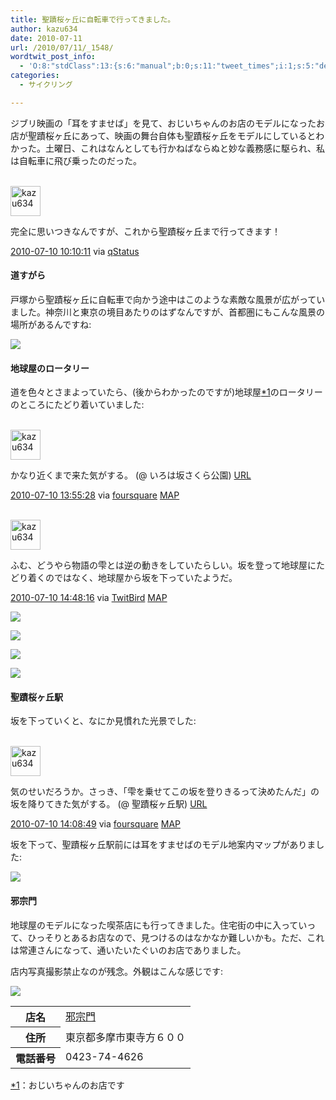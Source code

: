 ```yaml
---
title: 聖蹟桜ヶ丘に自転車で行ってきました。
author: kazu634
date: 2010-07-11
url: /2010/07/11/_1548/
wordtwit_post_info:
  - 'O:8:"stdClass":13:{s:6:"manual";b:0;s:11:"tweet_times";i:1;s:5:"delay";i:0;s:7:"enabled";i:1;s:10:"separation";s:2:"60";s:7:"version";s:3:"3.7";s:14:"tweet_template";b:0;s:6:"status";i:2;s:6:"result";a:0:{}s:13:"tweet_counter";i:2;s:13:"tweet_log_ids";a:1:{i:0;i:5305;}s:9:"hash_tags";a:0:{}s:8:"accounts";a:1:{i:0;s:7:"kazu634";}}'
categories:
  - サイクリング

---
```

<div class="section">
<p>
    ジブリ映画の「耳をすませば」を見て、おじいちゃんのお店のモデルになったお店が聖蹟桜ヶ丘にあって、映画の舞台自体も聖蹟桜ヶ丘をモデルにしているとわかった。土曜日、これはなんとしても行かねばならぬと妙な義務感に駆られ、私は自転車に飛び乗ったのだった。
</p>
  
<div class="twitter-detail twitter-detail-left">
<div class="twitter-detail-user">
<a href="http://twitter.com/kazu634" onclick="__gaTracker('send', 'event', 'outbound-article', 'http://twitter.com/kazu634', '\n\n');" class="twitter-user-screen-name"><br /> <img src="http://a3.twimg.com/profile_images/1027617683/flagmaker_1277598788_21241_normal.jpg" alt="kazu634" height="48" width="48" onerror="this.parentNode.replaceChild(document.createTextNode(this.getAttribute('alt')), this);" /><br /> </a>
</div>
    
<div class="twitter-detail-tweet">
<p class="twitter-detail-text">
        完全に思いつきなんですが、これから聖蹟桜ヶ丘まで行ってきます！
</p>
      
<p class="twitter-detail-info">
<a href="http://twitter.com/kazu634/status/18160726562" onclick="__gaTracker('send', 'event', 'outbound-article', 'http://twitter.com/kazu634/status/18160726562', '2010-07-10 10:10:11');" class="twitter-detail-info-permalink"><span class="twitter-detail-info-date">2010-07-10</span> <span class="twitter-detail-info-time">10:10:11</span></a> <span class="twitter-detail-info-source">via <a href="http://qstatus.com" onclick="__gaTracker('send', 'event', 'outbound-article', 'http://qstatus.com', 'qStatus');" rel="nofollow">qStatus</a></span>
</p>
</div>
</div>
  
<h4>
    道すがら
</h4>
  
<p>
    戸塚から聖蹟桜ヶ丘に自転車で向かう途中はこのような素敵な風景が広がっていました。神奈川と東京の境目あたりのはずなんですが、首都圏にもこんな風景の場所があるんですね:
</p>
  
<p>
<center>
</center>
</p>
  
<p>
<a href="http://flickr.com/photos/42332031@N02/4779392993/" onclick="__gaTracker('send', 'event', 'outbound-article', 'http://flickr.com/photos/42332031@N02/4779392993/', '');" title="18号線"><img src="http://farm5.static.flickr.com/4140/4779392993_b3d80422b8.jpg" /></a>
</p></p> 
  
<h4>
    地球屋のロータリー
</h4>
  
<p>
    道を色々とさまよっていたら、(後からわかったのですが)地球屋<span class="footnote"><a href="/sirocco634/#f1" name="fn1" title="おじいちゃんのお店です">*1</a></span>のロータリーのところにたどり着いていました:
</p>
  
<div class="twitter-detail twitter-detail-left">
<div class="twitter-detail-user">
<a href="http://twitter.com/kazu634" onclick="__gaTracker('send', 'event', 'outbound-article', 'http://twitter.com/kazu634', '\n\n');" class="twitter-user-screen-name"><br /> <img src="http://a1.twimg.com/profile_images/1072811190/20070419_327653_normal.jpeg" alt="kazu634" height="48" width="48" onerror="this.parentNode.replaceChild(document.createTextNode(this.getAttribute('alt')), this);" /><br /> </a>
</div>
    
<div class="twitter-detail-tweet">
<p class="twitter-detail-text">
        かなり近くまで来た気がする。 (@ いろは坂さくら公園) <a href="http://4sq.com/cttcVu" onclick="__gaTracker('send', 'event', 'outbound-article', 'http://4sq.com/cttcVu', 'URL');" class="twitter-tweet-url"  target="_top"><span>URL</span></a>
</p>
      
<p class="twitter-detail-info">
<a href="http://twitter.com/kazu634/status/18174148237" onclick="__gaTracker('send', 'event', 'outbound-article', 'http://twitter.com/kazu634/status/18174148237', '2010-07-10 13:55:28');" class="twitter-detail-info-permalink"><span class="twitter-detail-info-date">2010-07-10</span> <span class="twitter-detail-info-time">13:55:28</span></a> <span class="twitter-detail-info-source">via <a href="http://foursquare.com" onclick="__gaTracker('send', 'event', 'outbound-article', 'http://foursquare.com', 'foursquare');" rel="nofollow">foursquare</a></span> <a href="/mapx?points=x:35.64611543,y:139.4453913,t:18174148237" class="twitter-detail-info-map"><span>MAP</span></a>
</p>
</div>
</div>
  
<div class="twitter-detail twitter-detail-left">
<div class="twitter-detail-user">
<a href="http://twitter.com/kazu634" onclick="__gaTracker('send', 'event', 'outbound-article', 'http://twitter.com/kazu634', '\n\n');" class="twitter-user-screen-name"><br /> <img src="http://a3.twimg.com/profile_images/1027617683/flagmaker_1277598788_21241_normal.jpg" alt="kazu634" height="48" width="48" onerror="this.parentNode.replaceChild(document.createTextNode(this.getAttribute('alt')), this);" /><br /> </a>
</div>
    
<div class="twitter-detail-tweet">
<p class="twitter-detail-text">
        ふむ、どうやら物語の雫とは逆の動きをしていたらしい。坂を登って地球屋にたどり着くのではなく、地球屋から坂を下っていたようだ。
</p>
      
<p class="twitter-detail-info">
<a href="http://twitter.com/kazu634/status/18176950463" onclick="__gaTracker('send', 'event', 'outbound-article', 'http://twitter.com/kazu634/status/18176950463', '2010-07-10 14:48:16');" class="twitter-detail-info-permalink"><span class="twitter-detail-info-date">2010-07-10</span> <span class="twitter-detail-info-time">14:48:16</span></a> <span class="twitter-detail-info-source">via <a href="http://www.nibirutech.com" onclick="__gaTracker('send', 'event', 'outbound-article', 'http://www.nibirutech.com', 'TwitBird');" rel="nofollow">TwitBird</a></span> <a href="/mapx?points=x:35.64453518,y:139.43529158,t:18176950463" class="twitter-detail-info-map"><span>MAP</span></a>
</p>
</div>
</div>
  
<p>
<center>
</center>
</p>
  
<p>
<a href="http://flickr.com/photos/42332031@N02/4780028130/" onclick="__gaTracker('send', 'event', 'outbound-article', 'http://flickr.com/photos/42332031@N02/4780028130/', '');" title="地球屋のロータリー"><img src="http://farm5.static.flickr.com/4141/4780028130_d365e1c5d4.jpg" /></a>
</p>
  
<p>
<a href="http://flickr.com/photos/42332031@N02/4780028708/" onclick="__gaTracker('send', 'event', 'outbound-article', 'http://flickr.com/photos/42332031@N02/4780028708/', '');" title="地球屋のロータリー2"><img src="http://farm5.static.flickr.com/4093/4780028708_13ecf59b8c.jpg" /></a>
</p>
  
<p>
<a href="http://flickr.com/photos/42332031@N02/4780029408/" onclick="__gaTracker('send', 'event', 'outbound-article', 'http://flickr.com/photos/42332031@N02/4780029408/', '');" title="地球屋のロータリー3"><img src="http://farm5.static.flickr.com/4074/4780029408_514166ca5d.jpg" /></a>
</p>
  
<p>
<a href="http://flickr.com/photos/42332031@N02/4780030640/" onclick="__gaTracker('send', 'event', 'outbound-article', 'http://flickr.com/photos/42332031@N02/4780030640/', '');" title="地球屋のロータリー4"><img src="http://farm5.static.flickr.com/4099/4780030640_10370252c1.jpg" /></a>
</p></p> 
  
<h4>
    聖蹟桜ヶ丘駅
</h4>
  
<p>
    坂を下っていくと、なにか見慣れた光景でした:
</p>
  
<div class="twitter-detail twitter-detail-left">
<div class="twitter-detail-user">
<a href="http://twitter.com/kazu634" onclick="__gaTracker('send', 'event', 'outbound-article', 'http://twitter.com/kazu634', '\n\n');" class="twitter-user-screen-name"><br /> <img src="http://a1.twimg.com/profile_images/1072811190/20070419_327653_normal.jpeg" alt="kazu634" height="48" width="48" onerror="this.parentNode.replaceChild(document.createTextNode(this.getAttribute('alt')), this);" /><br /> </a>
</div>
    
<div class="twitter-detail-tweet">
<p class="twitter-detail-text">
        気のせいだろうか。さっき、「雫を乗せてこの坂を登りきるって決めたんだ」の坂を降りてきた気がする。 (@ 聖蹟桜ヶ丘駅) <a href="http://4sq.com/7svko6" onclick="__gaTracker('send', 'event', 'outbound-article', 'http://4sq.com/7svko6', 'URL');" class="twitter-tweet-url"  target="_top"><span>URL</span></a>
</p>
      
<p class="twitter-detail-info">
<a href="http://twitter.com/kazu634/status/18174899025" onclick="__gaTracker('send', 'event', 'outbound-article', 'http://twitter.com/kazu634/status/18174899025', '2010-07-10 14:08:49');" class="twitter-detail-info-permalink"><span class="twitter-detail-info-date">2010-07-10</span> <span class="twitter-detail-info-time">14:08:49</span></a> <span class="twitter-detail-info-source">via <a href="http://foursquare.com" onclick="__gaTracker('send', 'event', 'outbound-article', 'http://foursquare.com', 'foursquare');" rel="nofollow">foursquare</a></span> <a href="/mapx?points=x:35.65083205,y:139.44725812,t:18174899025" class="twitter-detail-info-map"><span>MAP</span></a>
</p>
</div>
</div>
  
<p>
    坂を下って、聖蹟桜ヶ丘駅前には耳をすませばのモデル地案内マップがありました:
</p>
  
<p>
<center>
</center>
</p>
  
<p>
<a href="http://flickr.com/photos/42332031@N02/4780030010/" onclick="__gaTracker('send', 'event', 'outbound-article', 'http://flickr.com/photos/42332031@N02/4780030010/', '');" title="見取り図"><img src="http://farm5.static.flickr.com/4119/4780030010_0f69ef5ee1.jpg" /></a>
</p></p> 
  
<h4>
    邪宗門
</h4>
  
<p>
    地球屋のモデルになった喫茶店にも行ってきました。住宅街の中に入っていって、ひっそりとあるお店なので、見つけるのはなかなか難しいかも。ただ、これは常連さんになって、通いたいたぐいのお店でありました。
</p>
  
<p>
    店内写真撮影禁止なのが残念。外観はこんな感じです:
</p>
  
<p>
<center>
</center>
</p>
  
<p>
<a href="http://flickr.com/photos/42332031@N02/4780031354/" onclick="__gaTracker('send', 'event', 'outbound-article', 'http://flickr.com/photos/42332031@N02/4780031354/', '');" title="邪宗門"><img src="http://farm5.static.flickr.com/4078/4780031354_1b5b4e5c3b.jpg" /></a>
</p></p> 
  
<table>
<tr>
<th>
        店名
</th>
      
<td>
<a href="http://www.hotpepper.jp/strJ000165383/?vos=nhppalsa000016" onclick="__gaTracker('send', 'event', 'outbound-article', 'http://www.hotpepper.jp/strJ000165383/?vos=nhppalsa000016', '邪宗門');" target="_blank">邪宗門</a>
</td>
</tr>
    
<tr>
<th>
        住所
</th>
      
<td>
        東京都多摩市東寺方６００
</td>
</tr>
    
<tr>
<th>
        電話番号
</th>
      
<td>
        0423-74-4626
</td>
</tr>
</table>
</div>

<div class="footnote">
<p class="footnote">
<a href="/sirocco634/#fn1" name="f1">*1</a>：おじいちゃんのお店です
</p>
</div>